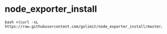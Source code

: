 # node_exporter_install

```shell
bash <(curl -sL https://raw.githubusercontent.com/golimit/node_exporter_install/master/install.sh)
```
